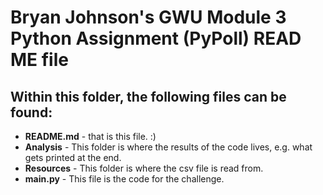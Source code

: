 # Bryan Johnson's GWU Module 3 Python Assignment (PyPoll) READ ME file

## Within this folder, the following files can be found:

- **README.md** - that is this file. :)
- **Analysis** - This folder is where the results of the code lives, e.g. what gets printed at the end.
- **Resources** - This folder is where the csv file is read from.
- **main.py** - This file is the code for the challenge.
